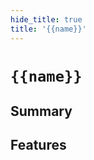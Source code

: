 ```yaml
---
hide_title: true
title: '{{name}}'
---
```


# `{{name}}`

## Summary

<!-- Provide a concise summary of what the documentation is about. -->

## Features

<!-- Each feature should be placed under a sub-heading. Begin with problems this extension solves. -->
